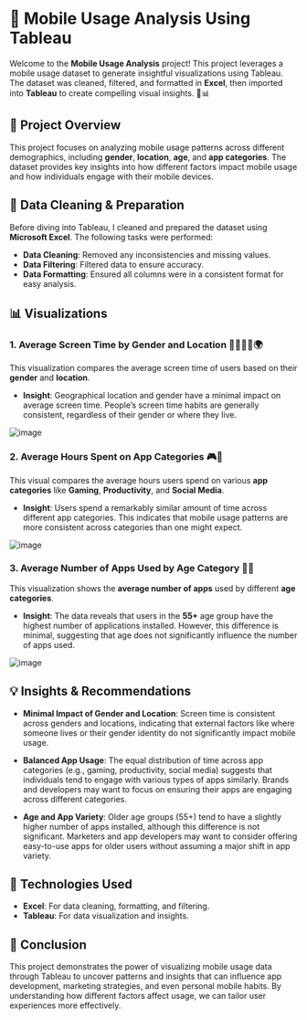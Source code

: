 # 📱 Mobile Usage Analysis Using Tableau

Welcome to the **Mobile Usage Analysis** project! This project leverages a mobile usage dataset to generate insightful visualizations using Tableau. The dataset was cleaned, filtered, and formatted in **Excel**, then imported into **Tableau** to create compelling visual insights. 🎨📊

## 🚀 Project Overview

This project focuses on analyzing mobile usage patterns across different demographics, including **gender**, **location**, **age**, and **app categories**. The dataset provides key insights into how different factors impact mobile usage and how individuals engage with their mobile devices.

## 🧹 Data Cleaning & Preparation

Before diving into Tableau, I cleaned and prepared the dataset using **Microsoft Excel**. The following tasks were performed:
- **Data Cleaning**: Removed any inconsistencies and missing values.
- **Data Filtering**: Filtered data to ensure accuracy.
- **Data Formatting**: Ensured all columns were in a consistent format for easy analysis.

## 📊 Visualizations

### 1. **Average Screen Time by Gender and Location** 👨‍👩‍👧‍👦🌍
This visualization compares the average screen time of users based on their **gender** and **location**.

- **Insight**: Geographical location and gender have a minimal impact on average screen time. People’s screen time habits are generally consistent, regardless of their gender or where they live.

![image](https://github.com/user-attachments/assets/987f4a0b-a61a-4e4e-babf-8e282ec05615)


### 2. **Average Hours Spent on App Categories** 🎮📱
This visual compares the average hours users spend on various **app categories** like **Gaming**, **Productivity**, and **Social Media**.

- **Insight**: Users spend a remarkably similar amount of time across different app categories. This indicates that mobile usage patterns are more consistent across categories than one might expect.

![image](https://github.com/user-attachments/assets/a81fe26d-d964-40fb-810f-e683d599798a)


### 3. **Average Number of Apps Used by Age Category** 👵👶
This visualization shows the **average number of apps** used by different **age categories**.

- **Insight**: The data reveals that users in the **55+** age group have the highest number of applications installed. However, this difference is minimal, suggesting that age does not significantly influence the number of apps used.

![image](https://github.com/user-attachments/assets/8e16c579-d744-470f-b1d0-f1f9362069d0)


## 💡 Insights & Recommendations

- **Minimal Impact of Gender and Location**: Screen time is consistent across genders and locations, indicating that external factors like where someone lives or their gender identity do not significantly impact mobile usage.
  
- **Balanced App Usage**: The equal distribution of time across app categories (e.g., gaming, productivity, social media) suggests that individuals tend to engage with various types of apps similarly. Brands and developers may want to focus on ensuring their apps are engaging across different categories.

- **Age and App Variety**: Older age groups (55+) tend to have a slightly higher number of apps installed, although this difference is not significant. Marketers and app developers may want to consider offering easy-to-use apps for older users without assuming a major shift in app variety.

## 🔧 Technologies Used

- **Excel**: For data cleaning, formatting, and filtering.
- **Tableau**: For data visualization and insights.

## 🎯 Conclusion

This project demonstrates the power of visualizing mobile usage data through Tableau to uncover patterns and insights that can influence app development, marketing strategies, and even personal mobile habits. By understanding how different factors affect usage, we can tailor user experiences more effectively.
